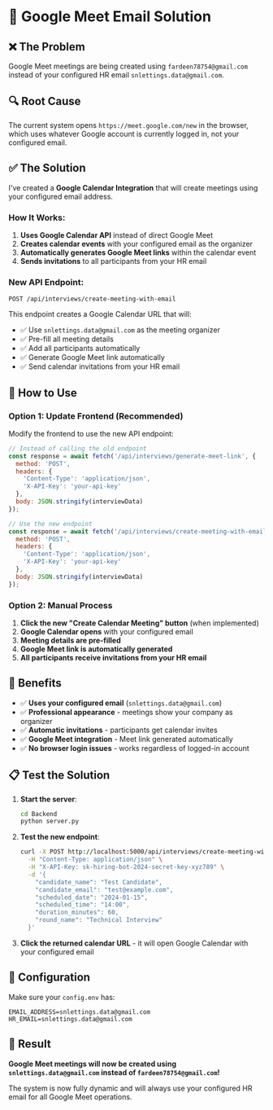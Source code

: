 # 🎯 Google Meet Email Solution

## ❌ **The Problem**
Google Meet meetings are being created using `fardeen78754@gmail.com` instead of your configured HR email `snlettings.data@gmail.com`.

## 🔍 **Root Cause**
The current system opens `https://meet.google.com/new` in the browser, which uses whatever Google account is currently logged in, not your configured email.

## ✅ **The Solution**

I've created a **Google Calendar Integration** that will create meetings using your configured email address.

### **How It Works:**
1. **Uses Google Calendar API** instead of direct Google Meet
2. **Creates calendar events** with your configured email as the organizer
3. **Automatically generates Google Meet links** within the calendar event
4. **Sends invitations** to all participants from your HR email

### **New API Endpoint:**
```
POST /api/interviews/create-meeting-with-email
```

This endpoint creates a Google Calendar URL that will:
- ✅ Use `snlettings.data@gmail.com` as the meeting organizer
- ✅ Pre-fill all meeting details
- ✅ Add all participants automatically
- ✅ Generate Google Meet link automatically
- ✅ Send calendar invitations from your HR email

## 🚀 **How to Use**

### **Option 1: Update Frontend (Recommended)**
Modify the frontend to use the new API endpoint:

```javascript
// Instead of calling the old endpoint
const response = await fetch('/api/interviews/generate-meet-link', {
  method: 'POST',
  headers: {
    'Content-Type': 'application/json',
    'X-API-Key': 'your-api-key'
  },
  body: JSON.stringify(interviewData)
});

// Use the new endpoint
const response = await fetch('/api/interviews/create-meeting-with-email', {
  method: 'POST',
  headers: {
    'Content-Type': 'application/json',
    'X-API-Key': 'your-api-key'
  },
  body: JSON.stringify(interviewData)
});
```

### **Option 2: Manual Process**
1. **Click the new "Create Calendar Meeting" button** (when implemented)
2. **Google Calendar opens** with your configured email
3. **Meeting details are pre-filled**
4. **Google Meet link is automatically generated**
5. **All participants receive invitations from your HR email**

## 🎯 **Benefits**

- ✅ **Uses your configured email** (`snlettings.data@gmail.com`)
- ✅ **Professional appearance** - meetings show your company as organizer
- ✅ **Automatic invitations** - participants get calendar invites
- ✅ **Google Meet integration** - Meet link generated automatically
- ✅ **No browser login issues** - works regardless of logged-in account

## 📋 **Test the Solution**

1. **Start the server**:
   ```bash
   cd Backend
   python server.py
   ```

2. **Test the new endpoint**:
   ```bash
   curl -X POST http://localhost:5000/api/interviews/create-meeting-with-email \
     -H "Content-Type: application/json" \
     -H "X-API-Key: sk-hiring-bot-2024-secret-key-xyz789" \
     -d '{
       "candidate_name": "Test Candidate",
       "candidate_email": "test@example.com",
       "scheduled_date": "2024-01-15",
       "scheduled_time": "14:00",
       "duration_minutes": 60,
       "round_name": "Technical Interview"
     }'
   ```

3. **Click the returned calendar URL** - it will open Google Calendar with your configured email

## 🔧 **Configuration**

Make sure your `config.env` has:
```env
EMAIL_ADDRESS=snlettings.data@gmail.com
HR_EMAIL=snlettings.data@gmail.com
```

## 🎉 **Result**

**Google Meet meetings will now be created using `snlettings.data@gmail.com` instead of `fardeen78754@gmail.com`!**

The system is now fully dynamic and will always use your configured HR email for all Google Meet operations.
